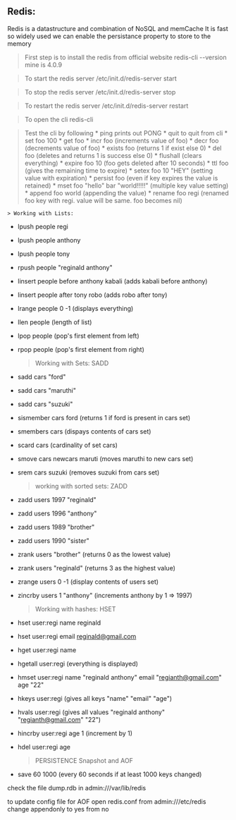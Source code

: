 Redis:
--------------------------------------------------------------------------------------
Redis is a datastructure and combination of NoSQL and memCache
It is fast so widely used
we can enable the persistance property to store to the memory

> First step is to install the redis from official website
redis-cli --version   mine is 4.0.9

> To start the redis server /etc/init.d/redis-server start

> To stop the redis server /etc/init.d/redis-server stop

> To restart the redis server /etc/init.d/redis-server restart

> To open the cli  redis-cli

> Test the cli by following
	* ping  prints out PONG
	* quit to quit from cli
	* set foo 100
	* get foo
	* incr foo (increments value of foo)
	* decr foo (decrements value of foo)
	* exists foo (returns 1 if exist else 0)
	* del foo (deletes and returns 1 is success else 0)
	* flushall (clears everything)
	* expire foo 10 (foo gets deleted after 10 seconds)
	* ttl foo (gives the remaining time to expire)
	* setex foo 10 "HEY" (setting value with expiration)
	* persist foo (even if key expires the value is retained)
	* mset foo "hello" bar "world!!!!!" (multiple key value setting)
	* append foo world (appending the value)
	* rename foo regi (renamed foo key with regi. value will be same. foo becomes nil)

	
	> Working with Lists:

* lpush people regi
* lpush people anthony
* lpush people tony 
* rpush people "reginald anthony"
* linsert people before anthony kabali (adds kabali before anthony) 
* linsert people after tony robo (adds robo after tony) 
* lrange people 0 -1 (displays everything)
* llen people (length of list)
* lpop people (pop's first element from left)
* rpop people (pop's first element from right)

 	> Working with Sets: SADD
* sadd cars "ford"
* sadd cars "maruthi"
* sadd cars "suzuki" 
* sismember cars ford (returns 1 if ford is present in cars set)
* smembers cars (dispays contents of cars set)
* scard cars (cardinality of set cars)
* smove cars newcars maruti (moves maruthi to new cars set)
* srem cars suzuki (removes suzuki from cars set) 

	> working with sorted sets: ZADD
* zadd users 1997 "reginald"
* zadd users 1996 "anthony"
* zadd users 1989 "brother"
* zadd users 1990 "sister"
* zrank users "brother" (returns 0 as the lowest value)
* zrank users "reginald" (returns 3 as the highest value)
* zrange users 0 -1 (display contents of users set)
* zincrby users 1 "anthony" (increments anthony by 1 => 1997)

	> Working with hashes: HSET
* hset user:regi name reginald
* hset user:regi email reginald@gmail.com
* hget user:regi name
* hgetall user:regi (everything is displayed)
* hmset user:regi name "reginald anthony" email "regianth@gmail.com" age "22"
* hkeys user:regi (gives all keys "name" "email" "age")
* hvals user:regi (gives all values "reginald anthony" "regianth@gmail.com" "22")
* hincrby user:regi age 1 (increment by 1)
* hdel user:regi age


	> PERSISTENCE
Snapshot and AOF
* save 60 1000 (every 60 seconds if at least 1000 keys changed)

check the file dump.rdb in admin:///var/lib/redis
 
to update config file for AOF
open redis.conf from admin:///etc/redis
change appendonly to yes from no
